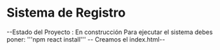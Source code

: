 <h1>Sistema de Registro </h1>
--Estado del Proyecto : En construcción 
Para ejecutar el sistema debes poner:
'''npm react install'''
-- Creamos el index.html--